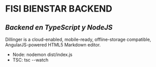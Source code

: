 # FISI BIENSTAR BACKEND
## _Backend en TypeScript y NodeJS_

Dillinger is a cloud-enabled, mobile-ready, offline-storage compatible,
AngularJS-powered HTML5 Markdown editor.

- Node: nodemon dist/index.js
- TSC: tsc --watch